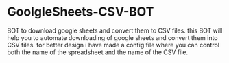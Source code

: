 # GoolgleSheets-CSV-BOT
BOT to download google sheets and convert them to CSV files.
this BOT will help you to automate downloading of google sheets and convert them into CSV files.
for better design i have made a config file where you can control both the name of the spreadsheet and the name of the CSV file. 
